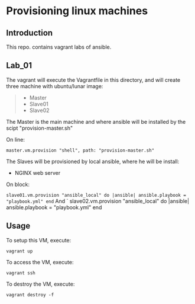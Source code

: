 # Provisioning linux machines

## Introduction

This repo. contains vagrant labs of ansible.

## Lab_01

The vagrant will execute the Vagrantfile in this directory, and will create three machine with ubuntu/lunar image:

> - Master
> - Slave01
> - Slave02

The Master is the main machine and where ansible will be installed by the scipt "provision-master.sh"

On line: 

`master.vm.provision "shell", path: "provision-master.sh"`

The Slaves will be provisioned by local ansible, where he will be install: 

* NGINX web server

On block:

`
slave01.vm.provision "ansible_local" do |ansible|
      ansible.playbook = "playbook.yml"
end
`
And
`
slave02.vm.provision "ansible_local" do |ansible|
      ansible.playbook = "playbook.yml"
end

## Usage

To setup this VM, execute:

`vagrant up`

To access the VM, execute:

`vagrant ssh`

To destroy the VM, execute:

`vagrant destroy -f`